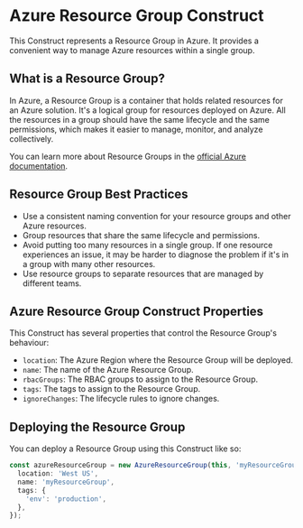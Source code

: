 # Azure Resource Group Construct

This Construct represents a Resource Group in Azure. It provides a convenient way to manage Azure resources within a single group. 

## What is a Resource Group?

In Azure, a Resource Group is a container that holds related resources for an Azure solution. It's a logical group for resources deployed on Azure. All the resources in a group should have the same lifecycle and the same permissions, which makes it easier to manage, monitor, and analyze collectively.

You can learn more about Resource Groups in the [official Azure documentation](https://docs.microsoft.com/en-us/azure/azure-resource-manager/management/manage-resource-groups-portal).

## Resource Group Best Practices

- Use a consistent naming convention for your resource groups and other Azure resources.
- Group resources that share the same lifecycle and permissions.
- Avoid putting too many resources in a single group. If one resource experiences an issue, it may be harder to diagnose the problem if it's in a group with many other resources.
- Use resource groups to separate resources that are managed by different teams.

## Azure Resource Group Construct Properties

This Construct has several properties that control the Resource Group's behaviour:

- `location`: The Azure Region where the Resource Group will be deployed.
- `name`: The name of the Azure Resource Group.
- `rbacGroups`: The RBAC groups to assign to the Resource Group.
- `tags`: The tags to assign to the Resource Group.
- `ignoreChanges`: The lifecycle rules to ignore changes.

## Deploying the Resource Group

You can deploy a Resource Group using this Construct like so:

```typescript
const azureResourceGroup = new AzureResourceGroup(this, 'myResourceGroup', {
  location: 'West US',
  name: 'myResourceGroup',
  tags: {
    'env': 'production',
  },
});
